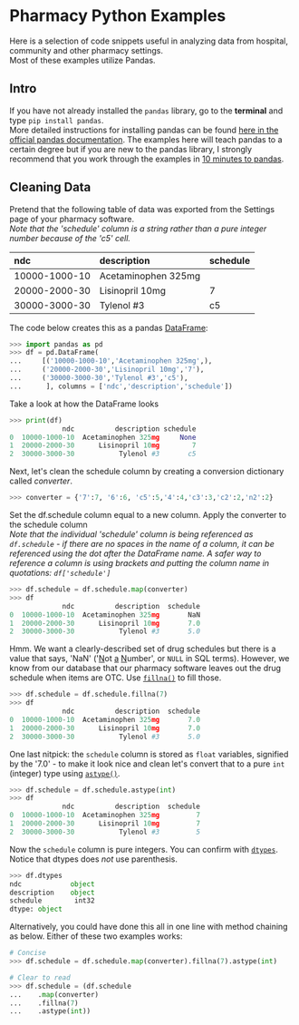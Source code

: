 <!--  
Version = 1.0.0
https://www.markdownguide.org/cheat-sheet/   
Remember that doctest wants a break after code examples or they will fail.
-->
# Pharmacy Python Examples
Here is a selection of code snippets useful in analyzing data from hospital, community and other pharmacy settings.
<br>Most of these examples utilize Pandas.

## Intro
If you have not already installed the `pandas` library, go to the **terminal** and type `pip install pandas`.  
More detailed instructions for installing pandas can be found [here in the official pandas documentation](https://pandas.pydata.org/getting_started.html).
The examples here will teach pandas to a certain degree but if you are new to the pandas library, I strongly 
recommend that you work through the examples in [10 minutes to pandas](https://pandas.pydata.org/pandas-docs/stable/user_guide/10min.html#min).

## Cleaning Data
Pretend that the following table of data was exported from the Settings page of your pharmacy software.
<br>*Note that the 'schedule' column is a string rather than a pure integer number 
because of the 'c5' cell.*

| ndc           | description         | schedule |
|:--------------|:--------------------|----------|
| 10000-1000-10 | Acetaminophen 325mg |          |
| 20000-2000-30 | Lisinopril 10mg     | 7        |
| 30000-3000-30 | Tylenol #3          | c5       |

The code below creates this as a pandas 
[DataFrame](https://pandas.pydata.org/docs/reference/api/pandas.DataFrame.html):   
```python
>>> import pandas as pd
>>> df = pd.DataFrame(
...     [('10000-1000-10','Acetaminophen 325mg',),
...     ('20000-2000-30','Lisinopril 10mg','7'),
...     ('30000-3000-30','Tylenol #3','c5'),
...      ], columns = ['ndc','description','schedule'])

```
Take a look at how the  DataFrame looks
```python
>>> print(df)
             ndc          description schedule
0  10000-1000-10  Acetaminophen 325mg     None
1  20000-2000-30      Lisinopril 10mg        7
2  30000-3000-30           Tylenol #3       c5

```
Next, let's clean the schedule column by creating a conversion dictionary called *converter*.
```python
>>> converter = {'7':7, '6':6, 'c5':5,'4':4,'c3':3,'c2':2,'n2':2}

```
Set the df.schedule column equal to a new column.  Apply the converter to the schedule column
<br>*Note that the individual 'schedule' column is being referenced as `df.schedule` - if there are no
spaces in the name of a column, it can be referenced using the dot after the DataFrame name.  A safer way
to reference a column is using brackets and putting the column name in quotations: `df['schedule']`*

```python
>>> df.schedule = df.schedule.map(converter)
>>> df
             ndc          description  schedule
0  10000-1000-10  Acetaminophen 325mg       NaN
1  20000-2000-30      Lisinopril 10mg       7.0
2  30000-3000-30           Tylenol #3       5.0

```
Hmm.  We want a clearly-described set of drug schedules but there is a value that says, 
'NaN' ('<u>N</u>ot <u>a</u> <u>N</u>umber', or `NULL` in SQL terms).  However, we know from our database that our
pharmacy software leaves out the drug schedule when items are OTC. 
Use [`fillna()`](https://pandas.pydata.org/docs/reference/api/pandas.DataFrame.fillna.html) to fill those.
```python
>>> df.schedule = df.schedule.fillna(7)
>>> df
             ndc          description  schedule
0  10000-1000-10  Acetaminophen 325mg       7.0
1  20000-2000-30      Lisinopril 10mg       7.0
2  30000-3000-30           Tylenol #3       5.0

```
One last nitpick: the `schedule` column is stored as `float` variables, signified by the '7.0' - to make it look
nice and clean let's convert that to a pure `int` (integer) type 
using [`astype()`](https://pandas.pydata.org/docs/reference/api/pandas.DataFrame.astype.html).
```python
>>> df.schedule = df.schedule.astype(int)
>>> df
             ndc          description  schedule
0  10000-1000-10  Acetaminophen 325mg         7
1  20000-2000-30      Lisinopril 10mg         7
2  30000-3000-30           Tylenol #3         5

```
Now the `schedule` column is pure integers. 
You can confirm with [`dtypes`](https://pandas.pydata.org/docs/reference/api/pandas.DataFrame.dtypes.html).  Notice that
dtypes does _not_ use parenthesis.
```python
>>> df.dtypes
ndc            object
description    object
schedule        int32
dtype: object

```
Alternatively, you could have done this all in one line with method chaining as below.  Either of these two examples 
works:
```python
# Concise
>>> df.schedule = df.schedule.map(converter).fillna(7).astype(int)

```
```python
# Clear to read
>>> df.schedule = (df.schedule
...    .map(converter)
...    .fillna(7)
...    .astype(int))

```


